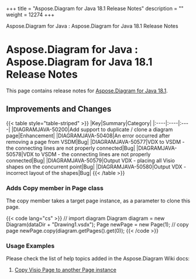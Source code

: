 +++
title = "Aspose.Diagram for Java 18.1 Release Notes" 
description = "" 
weight = 12274 
+++

Aspose.Diagram for Java : Aspose.Diagram for Java 18.1 Release Notes  

# Aspose.Diagram for Java : Aspose.Diagram for Java 18.1 Release Notes


This page contains release notes for [Aspose.Diagram for Java 18.1](http://maven.aspose.com/repository/simple/ext-release-local/com/aspose/aspose-diagram/18.1/).

## Improvements and Changes

{{< table style="table-striped" >}}
|Key|Summary|Category|
|:----|:----|:----|
|DIAGRAMJAVA-50200|Add support to duplicate / clone a diagram page|Enhancement|
|DIAGRAMJAVA-50408|An error occurred after removing a page from VSDM|Bug|
|DIAGRAMJAVA-50577|VDX to VSDM - the connecting lines are not properly connected|Bug|
|DIAGRAMJAVA-50578|VDX to VSDM - the connecting lines are not properly connected|Bug|
|DIAGRAMJAVA-50579|Output VDX - placing all Visio shapes on the concurrent point|Bug|
|DIAGRAMJAVA-50580|Output VDX - incorrect layout of the shapes|Bug|
{{< /table >}}

### Adds Copy member in Page class

The copy member takes a target page instance, as a parameter to clone this page.

{{< code lang="cs" >}}
// import diagram
Diagram diagram = new Diagram(dataDir + "Drawing1.vsdx");
Page newPage = new Page(1);
// copy page
newPage.copy(diagram.getPages().get(0));
{{< /code >}}

### Usage Examples

Please check the list of help topics added in the Aspose.Diagram Wiki docs:

1.  [Copy Visio Page to another Page instance](https://docs2.aspose.com/diagram/java/developerguide/workingwithpages/retrieve+get+copy+and+insert+a+page#retrieve,get,copyandinsertapage-copyvisiopagetoanotherpageinstance)

